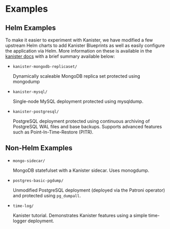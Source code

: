 # Examples

## Helm Examples

To make it easier to experiment with Kanister, we have modified a few upstream Helm charts to add Kanister Blueprints as well as easily configure the application via Helm. More information on these is available in the [kanister docs](https://docs.kanister.io/helm.html) with a brief summary available below:


* `kanister-mongodb-replicaset/`

     Dynamically scaleable MongoDB replica set protected using mongodump

* `kanister-mysql/`

     Single-node MySQL deployment protected using mysqldump.

* `kanister-postgresql/`

    PostgreSQL deployment protected using continuous archiving of PostgreSQL WAL files and base backups. Supports advanced features such as Point-In-Time-Restore (PITR).

## Non-Helm Examples

* `mongo-sidecar/`

    MongoDB statefulset with a Kanister sidecar. Uses monogdump.

* `postgres-basic-pgdump/`

    Unmodified PostgreSQL deployment (deployed via the Patroni operator) and protected using `pg_dumpall`.

* `time-log/`

    Kanister tutorial. Demonstrates Kanister features using a simple time-logger deployment.
